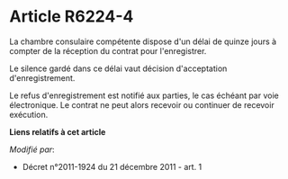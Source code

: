 # Article R6224-4

La chambre consulaire compétente dispose d'un délai de quinze jours à compter de la réception du contrat pour l'enregistrer.

Le silence gardé dans ce délai vaut décision d'acceptation d'enregistrement.

Le refus d'enregistrement est notifié aux parties, le cas échéant par voie électronique. Le contrat ne peut alors recevoir ou
continuer de recevoir exécution.

**Liens relatifs à cet article**

_Modifié par_:

  - Décret n°2011-1924 du 21 décembre 2011 - art. 1
